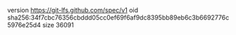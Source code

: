 version https://git-lfs.github.com/spec/v1
oid sha256:34f7cbc76356cbddd05cc0ef69f6af9dc8395bb89eb6c3b6692776c5976e25d4
size 36091
